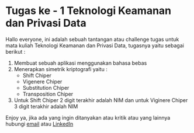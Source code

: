 # Tugas ke - 1 Teknologi Keamanan dan Privasi Data

Hallo everyone, ini adalah sebuah tantangan atau challenge tugas untuk mata kuliah Teknologi Keamanan dan Privasi Data, tugasnya yaitu sebagai berikut :

1. Membuat sebuah aplikasi menggunakan bahasa bebas
2. Menerapkan simetrik kriptografi yaitu :
    - Shift Chiper
    - Vigenere Chiper
    - Substitution Chiper
    - Transposition Chiper
3. Untuk Shift Chiper 2 digit terakhir adalah NIM dan untuk Viginere Chiper 3 digit terakhir adalah NIM


Enjoy ya, jika ada yang ingin ditanyakan atau kritik atau yang lainnya hubungi [email](mailto:danaperdanaputra32@gmail.com) atau [LinkedIn](https://www.linkedin.com/in/siswadi-perdana-putra-0b670a22b/)


